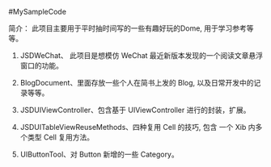 #MySampleCode

简介： 此项目主要用于平时抽时间写的一些有趣好玩的Dome, 用于学习参考等等。 

1. JSDWeChat、 此项目是想模仿 WeChat 最近新版本发现的一个阅读文章悬浮窗口的功能。

2. BlogDocument、里面存放一些个人在简书上发的 Blog, 以及日常开发中的记录等等。

3. JSDUIViewController、包含基于 UIViewController 进行的封装，扩展。

4. JSDUITableViewReuseMethods、四种复用 Cell 的技巧, 包含 一个 Xib 内多个类型 Cell 复用方法。 

5. UIButtonTool、对 Button 新增的一些 Category。

